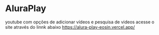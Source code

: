 # AluraPlay
youtube com opções de adicionar vídeos e pesquisa de videos
acesse o site através do linnk abaixo 
https://alura-play-eosin.vercel.app/
